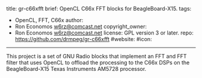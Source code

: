 title: gr-c66xfft
brief: OpenCL C66x FFT blocks for BeagleBoard-X15.
tags:
  - OpenCL, FFT, C66x
author:
  - Ron Economos <w6rz@comcast.net>
copyright_owner:
  - Ron Economos <w6rz@comcast.net>
license: GPL version 3 or later.
repo: https://github.com/drmpeg/gr-c66xfft
#website:
#icon:
---
This project is a set of GNU Radio blocks that implement an FFT
and FFT filter that uses OpenCL to offload the processing to the
C66x DSPs on the BeagleBoard-X15 Texas Instruments AM5728 processor.

